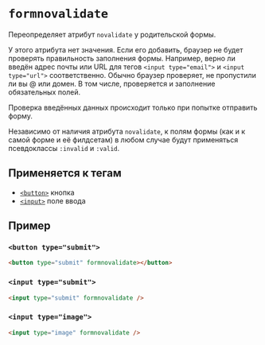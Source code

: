 # `formnovalidate`

Переопределяет атрибут `novalidate` у родительской формы.

У этого атрибута нет значения. Если его добавить, браузер не будет проверять правильность заполнения формы. Например, верно ли введён адрес почты или URL для тегов `<input type="email">` и `<input type="url">` соответственно. Обычно браузер проверяет, не пропустили ли вы @ или домен. В том числе, проверяется и заполнение обязательных полей.

Проверка введённых данных происходит только при попытке отправить форму.

Независимо от наличия атрибута `novalidate`, к полям формы (как и к самой форме и её филдсетам) в любом случае будут применяться псевдоклассы `:invalid` и `:valid`.

## Применяется к тегам

- [`<button>`](../Tags/button.md) кнопка
- [`<input>`](../Tags/input.md) поле ввода

## Пример

### `<button type="submit">`

```html
<button type="submit" formnovalidate></button>
```

### `<input type="submit">`

```html
<input type="submit" formnovalidate />
```

### `<input type="image">`

```html
<input type="image" formnovalidate />
```
